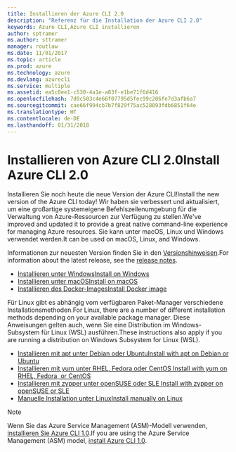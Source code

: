 ```yaml
---
title: Installieren der Azure CLI 2.0
description: "Referenz für die Installation der Azure CLI 2.0"
keywords: Azure CLI,Azure CLI installieren
author: sptramer
ms.author: sttramer
manager: routlaw
ms.date: 11/01/2017
ms.topic: article
ms.prod: azure
ms.technology: azure
ms.devlang: azurecli
ms.service: multiple
ms.assetid: ea5c0ee1-c530-4a1e-a83f-e1be71f6d416
ms.openlocfilehash: 7d9c503c4e66f07795d5fec99c206fe7d3afb6a7
ms.sourcegitcommit: cae66f994cb7b7f829f75ac528093fdb6851f64e
ms.translationtype: HT
ms.contentlocale: de-DE
ms.lasthandoff: 01/31/2018
---
```

# <a name="install-azure-cli-20"></a><span data-ttu-id="8082f-104">Installieren von Azure CLI 2.0</span><span class="sxs-lookup"><span data-stu-id="8082f-104">Install Azure CLI 2.0</span></span>

<span data-ttu-id="8082f-105">Installieren Sie noch heute die neue Version der Azure CLI!</span><span class="sxs-lookup"><span data-stu-id="8082f-105">Install the new version of the Azure CLI today!</span></span>
<span data-ttu-id="8082f-106">Wir haben sie verbessert und aktualisiert, um eine großartige systemeigene Befehlszeilenumgebung für die Verwaltung von Azure-Ressourcen zur Verfügung zu stellen.</span><span class="sxs-lookup"><span data-stu-id="8082f-106">We've improved and updated it to provide a great native command-line experience for managing Azure resources.</span></span>
<span data-ttu-id="8082f-107">Sie kann unter macOS, Linux und Windows verwendet werden.</span><span class="sxs-lookup"><span data-stu-id="8082f-107">It can be used on macOS, Linux, and Windows.</span></span>

<span data-ttu-id="8082f-108">Informationen zur neuesten Version finden Sie in den [Versionshinweisen](release-notes-azure-cli.md).</span><span class="sxs-lookup"><span data-stu-id="8082f-108">For information about the latest release, see the [release notes](release-notes-azure-cli.md).</span></span>

* [<span data-ttu-id="8082f-109">Installieren unter Windows</span><span class="sxs-lookup"><span data-stu-id="8082f-109">Install on Windows</span></span>](install-azure-cli-windows.md)
* [<span data-ttu-id="8082f-110">Installieren unter macOS</span><span class="sxs-lookup"><span data-stu-id="8082f-110">Install on macOS</span></span>](install-azure-cli-macos.md)
* [<span data-ttu-id="8082f-111">Installieren des Docker-Images</span><span class="sxs-lookup"><span data-stu-id="8082f-111">Install Docker image</span></span>](install-azure-cli-docker.md)

<span data-ttu-id="8082f-112">Für Linux gibt es abhängig vom verfügbaren Paket-Manager verschiedene Installationsmethoden.</span><span class="sxs-lookup"><span data-stu-id="8082f-112">For Linux, there are a number of different installation methods depending on your available package manager.</span></span> <span data-ttu-id="8082f-113">Diese Anweisungen gelten auch, wenn Sie eine Distribution im Windows-Subsystem für Linux (WSL) ausführen.</span><span class="sxs-lookup"><span data-stu-id="8082f-113">These instructions also apply if you are running a distribution on Windows Subsystem for Linux (WSL).</span></span>

* [<span data-ttu-id="8082f-114">Installieren mit apt unter Debian oder Ubuntu</span><span class="sxs-lookup"><span data-stu-id="8082f-114">Install with apt on Debian or Ubuntu</span></span>](install-azure-cli-apt.md)
* [<span data-ttu-id="8082f-115">Installieren mit yum unter RHEL, Fedora oder CentOS </span><span class="sxs-lookup"><span data-stu-id="8082f-115">Install with yum on RHEL, Fedora, or CentOS </span></span>](install-azure-cli-yum.md)
* [<span data-ttu-id="8082f-116">Installieren mit zypper unter openSUSE oder SLE </span><span class="sxs-lookup"><span data-stu-id="8082f-116">Install with zypper on openSUSE or SLE </span></span>](install-azure-cli-zypper.md)
* [<span data-ttu-id="8082f-117">Manuelle Installation unter Linux</span><span class="sxs-lookup"><span data-stu-id="8082f-117">Install manually on Linux</span></span>](install-azure-cli-linux.md)

> [!NOTE]
> <span data-ttu-id="8082f-118">Wenn Sie das Azure Service Management (ASM)-Modell verwenden, [installieren Sie Azure CLI 1.0](/azure/cli-install-nodejs).</span><span class="sxs-lookup"><span data-stu-id="8082f-118">If you are using the Azure Service Management (ASM) model, [install Azure CLI 1.0](/azure/cli-install-nodejs).</span></span>

